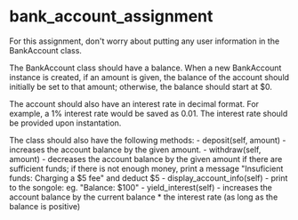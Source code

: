 # bank_account_assignment


For this assignment, don't worry about putting any user information in the BankAccount class.

The BankAccount class should have a balance. When a new BankAccount instance is created, if an amount is given, the balance of the account should initially be set to that amount; otherwise, the balance should start at $0.

The account should also have an interest rate in decimal format. For example, a 1% interest rate would be saved as 0.01. The interest rate should be provided upon instantation.

The class should also have the following methods:
    - deposit(self, amount) - increases the account balance by the given amount. 
    - withdraw(self, amount) - decreases the account balance by the given amount if there are sufficient funds; if there is not enough money, print a message "Insuficient funds: Charging a $5 fee" and deduct $5
    - display_account_info(self) - print to the songole: eg. "Balance: $100"
    - yield_interest(self) - increases the account balance by the current balance * the interest rate (as long as the balance is positive)
